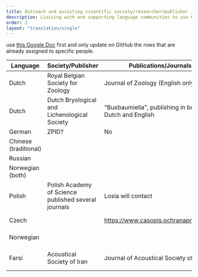 ```yaml
---
title: Outreach and assisting scientific society/researcher/publisher implementation
description: Liaising with and supporting language communities to use CRediT and the translations
order: 2
layout: "translation/single"
---
```


use [this Google Doc](https://docs.google.com/spreadsheets/d/1Ye1LA-s3yBzjnxp69AWQPy1wijqqjHfTOy21eZo93hQ/edit#gid=0) first and only update on GitHub the rows that are already assigned to specific people. 

| Language  | Society/Publisher | Publications/Journals | contributor  | Contacted? | Response
| ------------- | ------------- | ------------- | ------------- | ------------- | ------------- 
| Dutch | Royal Belgian Society for Zoology | Journal of Zoology (English only?)  | Eli Thore
| Dutch | Dutch Bryological and Lichenological Society | "Buxbaumiella", publishing in both Dutch and English | Eli Thore
| German  | ZPID? | No | 
| Chinese (traditional)  |   | 
| Russian  |  |
| Norwegian (both) 
| Polish | Polish Academy of Science published several journals |  Losia will contact
| Czech | | https://www.casopis.ochranaprirody.cz/ |  Nina Trubanova
| Norwegian | | | Bjorn Saetrevik
| Farsi | Acoustical Society of Iran |  Journal of Acoustical Society of Iran | Saeed Shafiei Sabet |  |  
